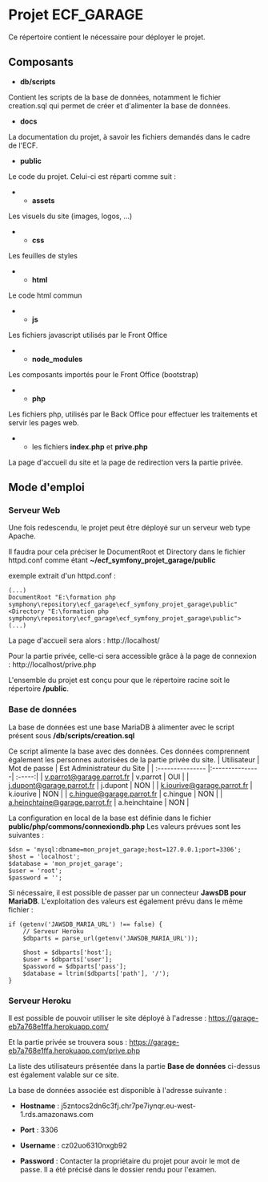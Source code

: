 # Projet ECF_GARAGE

Ce répertoire contient le nécessaire pour déployer le projet.

## Composants
* **db/scripts** 

Contient les scripts de la base de données, notamment 
le fichier creation.sql qui permet de créer et d'alimenter la base de données.

* **docs**

La documentation du projet, à savoir les fichiers demandés dans le cadre de l'ECF.

* **public**

Le code du projet.
Celui-ci est réparti comme suit :

* * **assets**

Les visuels du site (images, logos, ...)

* * **css**

Les feuilles de styles

* * **html**

Le code html commun

* * **js**

Les fichiers javascript utilisés par le Front Office

* * **node_modules**

Les composants importés pour le Front Office (bootstrap)

* * **php**

Les fichiers php, utilisés par le Back Office pour effectuer les traitements et servir les pages web.

* * les fichiers **index.php** et **prive.php**

La page d'accueil du site et la page de redirection vers la partie privée.

## Mode d'emploi

### Serveur Web 

Une fois redescendu, le projet peut être déployé sur un serveur web type Apache.

Il faudra pour cela préciser le DocumentRoot et Directory dans le fichier httpd.conf comme étant
**~/ecf_symfony_projet_garage/public**

exemple extrait d'un httpd.conf :
```
(...)
DocumentRoot "E:\formation php symphony\repository\ecf_garage\ecf_symfony_projet_garage\public"
<Directory "E:\formation php symphony\repository\ecf_garage\ecf_symfony_projet_garage\public">
(...)
```

La page d'accueil sera alors :
http://localhost/

Pour la partie privée, celle-ci sera accessible grâce à la page de connexion :
http://localhost/prive.php

L'ensemble du projet est conçu pour que le répertoire racine soit le répertoire **/public**.

### Base de données

La base de données est une base MariaDB à alimenter avec le script présent sous 
**/db/scripts/creation.sql**

Ce script alimente la base avec des données.
Ces données comprennent également les personnes autorisées de la partie privée du site.
| Utilisateur  | Mot de passe          | Est Administrateur du Site |
| :--------------- |:---------------| :-----:|
| v.parrot@garage.parrot.fr  |   v.parrot        | OUI |
| j.dupont@garage.parrot.fr  | j.dupont             |  NON |
| k.iourive@garage.parrot.fr  | k.iourive          |    NON |
| c.hingue@garage.parrot.fr  | c.hingue          |    NON |
| a.heinchtaine@garage.parrot.fr  | a.heinchtaine |    NON |

La configuration en local de la base est définie dans le fichier **public/php/commons/connexiondb.php**
Les valeurs prévues sont les suivantes :
```
$dsn = 'mysql:dbname=mon_projet_garage;host=127.0.0.1;port=3306';
$host = 'localhost';
$database = 'mon_projet_garage';
$user = 'root';
$password = '';
```

Si nécessaire, il est possible de passer par un connecteur **JawsDB pour MariaDB**. L'exploitation des valeurs est également prévu dans le même fichier :
```
if (getenv('JAWSDB_MARIA_URL') !== false) {
    // Serveur Heroku
    $dbparts = parse_url(getenv('JAWSDB_MARIA_URL'));

    $host = $dbparts['host'];
    $user = $dbparts['user'];
    $password = $dbparts['pass'];
    $database = ltrim($dbparts['path'], '/');
}
```

### Serveur Heroku
Il est possible de pouvoir utiliser le site déployé à l'adresse :
https://garage-eb7a768e1ffa.herokuapp.com/

Et la partie privée se trouvera sous :
https://garage-eb7a768e1ffa.herokuapp.com/prive.php

La liste des utilisateurs présentée dans la partie **Base de données** ci-dessus est également valable sur ce site. 

La base de données associée est disponible à l'adresse suivante :

* **Hostname** : j5zntocs2dn6c3fj.chr7pe7iynqr.eu-west-1.rds.amazonaws.com

* **Port** : 3306

* **Username** : cz02uo6310nxgb92

* **Password** :  Contacter la propriétaire du projet pour avoir le mot de passe. Il a été précisé dans le dossier rendu pour l'examen.






